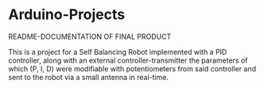 # Arduino-Projects
README-DOCUMENTATION OF FINAL PRODUCT

This is a project for a Self Balancing Robot implemented with a PID controller, along with an external controller-transmitter the parameters of which (P, I, D) 
were modifiable with potentiometers from said controller and sent to the robot via a small antenna in real-time.


